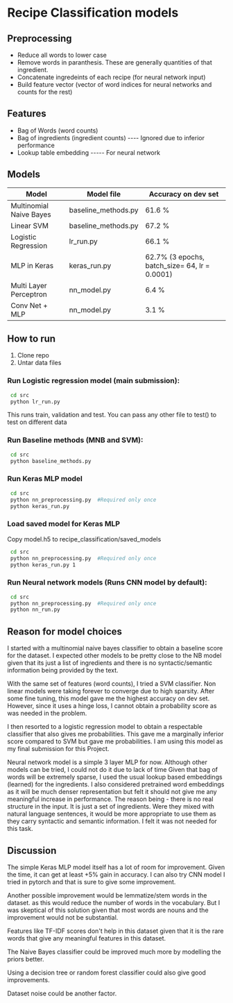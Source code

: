 # Recipe Classification models

## Preprocessing
 * Reduce all words to lower case
 * Remove words in paranthesis. These are generally quantities of that ingredient. 
 * Concatenate ingredeints of each recipe (for neural network input)
 * Build feature vector (vector of word indices for neural networks and counts for the rest)
 
 ## Features
 * Bag of Words (word counts)
 * Bag of ingredients (ingredient counts) ---- Ignored due to inferior performance
 * Lookup table embedding ----- For neural network

## Models
| Model                   | Model file          | Accuracy on dev set |
|-------------------------|---------------------|---------------------|
| Multinomial Naive Bayes | baseline_methods.py | 61.6 %              |
| Linear SVM              | baseline_methods.py | 67.2 %              | 
| Logistic Regression     | lr_run.py           | 66.1 %              |      
| MLP in Keras            | keras_run.py        | 62.7% (3 epochs, batch_size= 64, lr = 0.0001)
| Multi Layer Perceptron  | nn_model.py         | 6.4 %  
| Conv Net + MLP          | nn_model.py         | 3.1 %
 
## How to run
1. Clone repo
2. Untar data files

### Run Logistic regression model (main submission):
```bash 
 cd src
 python lr_run.py
```
This runs train, validation and test. You can pass any other file to test() to test on different data

### Run Baseline methods (MNB and SVM): 
```bash
 cd src
 python baseline_methods.py
```
### Run Keras MLP model
```bash 
 cd src
 python nn_preprocessing.py  #Required only once
 python keras_run.py
``` 
### Load saved model for Keras MLP
Copy model.h5 to recipe_classification/saved_models
```bash 
 cd src
 python nn_preprocessing.py  #Required only once
 python keras_run.py 1
``` 

### Run Neural network models (Runs CNN model by default):
```bash 
 cd src
 python nn_preprocessing.py  #Required only once
 python nn_run.py
``` 

 ## Reason for model choices
 I started with a multinomial naive bayes classifier to obtain a baseline score for the dataset. I expected other models to be pretty close to the NB model given that its just a list of ingredients and there is no syntactic/semantic information being provided by the text. 
 
 With the same set of features (word counts), I tried a SVM classifier. Non linear models were taking forever to converge due to high sparsity. After some fine tuning, this model gave me the highest accuracy on dev set. However, since it uses a hinge loss, I cannot obtain a probability score as was needed in the problem.
 
 
 I then resorted to a logistic regression model to obtain a respectable classifier that also gives me probabilities. This gave me a marginally inferior score compared to SVM but gave me probabilities. I am using this model as my final submission for this Project.
 
 Neural network model is a simple 3 layer MLP for now. Although other models can be tried, I could not do it due to lack of time
Given that bag of words will be extremely sparse, I used the usual lookup based embeddings (learned) for the ingredients. I also considered pretrained word embeddings as it will be much denser representation but felt it should not give me any meaningful increase in performance. The reason being - there is no real structure in the input. It is just a set of ingredients. Were they mixed with natural language sentences, it would be more appropriate to use them as they carry syntactic and semantic information. I felt it was not needed for this task. 
 
 ## Discussion
The simple Keras MLP model itself has a lot of room for improvement. Given the time, it can get at least +5% gain in accuracy. I can also try CNN model I tried in pytorch and that is sure to give some improvement. 
 
Another possible improvement would be lemmatize/stem words in the dataset. as this would reduce the number of words in the vocabulary. But I was skeptical of this solution given that most words are nouns and the improvement would not be substantial. 
 
Features like TF-IDF scores don't help in this dataset given that it is the rare words that give any meaningful features in this dataset. 
 
The Naive Bayes classifier could be improved much more by modelling the priors better.
 
Using a decision tree or random forest classifier could also give good improvements. 

Dataset noise could be another factor. 
